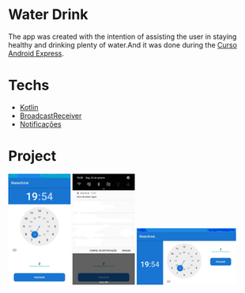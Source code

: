 # Water Drink

The app was created with the intention of assisting the user in staying healthy and drinking plenty of water.And it was done during the [Curso Android Express](https://androiddeveloper.com.br/android/iniciante-express).

# Techs

- [Kotlin](https://kotlinlang.org)
- [BroadcastReceiver](https://developer.android.com/guide/components/broadcasts)
- [Notificações](https://developer.android.com/guide/topics/ui/notifiers/notifications)

# Project

<div>
<img style="width: 25%;" src=".github/WaterDrink3.jpg">
<img style="width: 25%;" src=".github/WaterDrink2.jpg">
<img style="width: 40%;" src=".github/WaterDrink1.jpg">
</div>